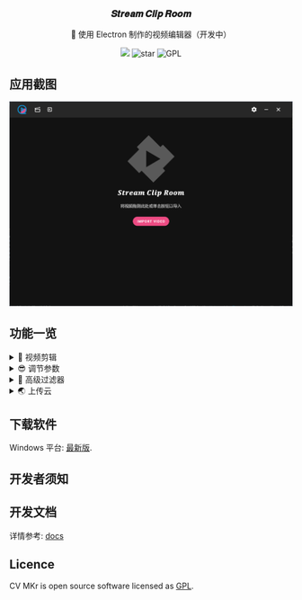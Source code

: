 <p align="center">
	<img width='100px' src='https://cdn.jsdelivr.net/gh/yesmore/img/clip-room/favicon.png' alt=''/>
</p>
<h3 align="center">𝑺𝒕𝒓𝒆𝒂𝒎 𝑪𝒍𝒊𝒑 𝑹𝒐𝒐𝒎</h3>
<p align="center">🎥 使用 Electron 制作的视频编辑器（开发中）</p>
<div style='' align="center">
    <img src="https://img.shields.io/github/downloads/yesmore/clip-room/total.svg?style=flat-square">
    <img src="https://img.shields.io/github/stars/yesmore/clip-room.svg?logo=github&style=flat-square" alt="star"/>
	<img src="https://img.shields.io/github/license/yesmore/clip-room?style=flat-square" alt="GPL"/>
</div>

## 应用截图

![Home](./.gh/clip-home.png?raw=true "Home")



## 功能一览

<details> 
    <summary>🍻 视频剪辑</summary>
    <pre>✔️ 设置起始位 / 结束位
    ✔️ 分割视频
    ✔️ 拼接视频
    </pre>
</details>

<details> 
    <summary>😎 调节参数</summary>
    <pre>✔️ 播放速率条件
    ✔️ 视频音量调节
    ✔️ Change fps with support for motion interpolation
    ✔️ 更改分辨率 / 比特率
    </pre>
</details>

<details> 
    <summary>🎉 高级过滤器</summary>
    <pre>✔️ 改变对比度
    ✔️ 调节亮度
    ✔️ 调节饱和度
    ✔️ 低音增强
    ✔️ 在音频中添加回声
    ✔️ 创建视频或音频的直方图
    ✔️ 移除水印
    ✔️ 改变色相
    ✔️ 其他过滤器...
    </pre>
</details>

<details> 
    <summary>🌏 上传云</summary>
    <pre>❌ 生成预览链接
    </pre>
</details>


<!-- Main editor
![Editor](/.gh/basic.png?raw=true "Editor")

Light theme support
![Editor (light theme)](/.gh/basic-light.png?raw=true "Editor (light theme)")

Export settings
![Export settings](/.gh/export-settings.png?raw=true "Export settings")

Advanced export settings
![Advanced export settings](/.gh/advanced.png?raw=true "Advanced export settings")

Upload to YouTube
![Upload settings](/.gh/upload.png?raw=true "Upload settings")

Check status of export and upload
![Export status](/.gh/export-status.png?raw=true "Export status") -->



## 下载软件

Windows 平台: [最新版](https://github.com/yesmore/clip-room/releases/latest).



## 开发者须知



## 开发文档

详情参考: [docs](docs)



## Licence

CV MKr is open source software licensed as [GPL](LICENSE).

